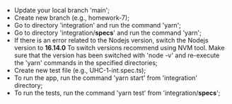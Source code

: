 - Update your local branch 'main';
- Create new branch (e.g., homework-7);
- Go to directory 'integration' and run the command 'yarn';
- Go to directory 'integration/__specs__' and run the command 'yarn';
- If there is an error related to the Nodejs version, switch the Nodejs version to **16.14.0**
To switch versions recommend using NVM tool. Make sure that the version has been switched with 'node -v' and re-execute the 'yarn' commands in the specified directories;
- Create new test file (e.g., UHC-1-int.spec.ts);
- To run the app, run the command 'yarn start' from 'integration' directory;
- To run the tests, run the command 'yarn test' from 'integration/__specs__';

